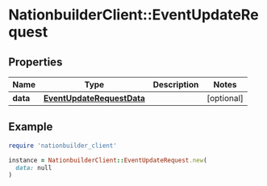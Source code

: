 # NationbuilderClient::EventUpdateRequest

## Properties

| Name | Type | Description | Notes |
| ---- | ---- | ----------- | ----- |
| **data** | [**EventUpdateRequestData**](EventUpdateRequestData.md) |  | [optional] |

## Example

```ruby
require 'nationbuilder_client'

instance = NationbuilderClient::EventUpdateRequest.new(
  data: null
)
```

